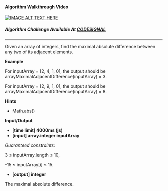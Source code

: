 #### Algorithm Walkthrough Video

[![IMAGE ALT TEXT HERE](http://img.youtube.com/vi/VGfYf9o3mQo/0.jpg)](http://www.youtube.com/watch?v=VGfYf9o3mQo)

##### Algorithm Challenge Available At [CODESIGNAL](https://app.codesignal.com/arcade/intro/level-5/c1xDc8pp__o)

---

Given an array of integers, find the maximal absolute difference between any two of its adjacent elements.

**Example**

For inputArray = [2, 4, 1, 0], the output should be
arrayMaximalAdjacentDifference(inputArray) = 3.

For inputArray = [2, 9, 1, 0], the output should be
arrayMaximalAdjacentDifference(inputArray) = 8.

**Hints**

- Math.abs()

**Input/Output**

- **[time limit] 4000ms (js)**
- **[input] array.integer inputArray**

_Guaranteed constraints:_

3 ≤ inputArray.length ≤ 10,

-15 ≤ inputArray[i] ≤ 15.

- **[output] integer**

The maximal absolute difference.
